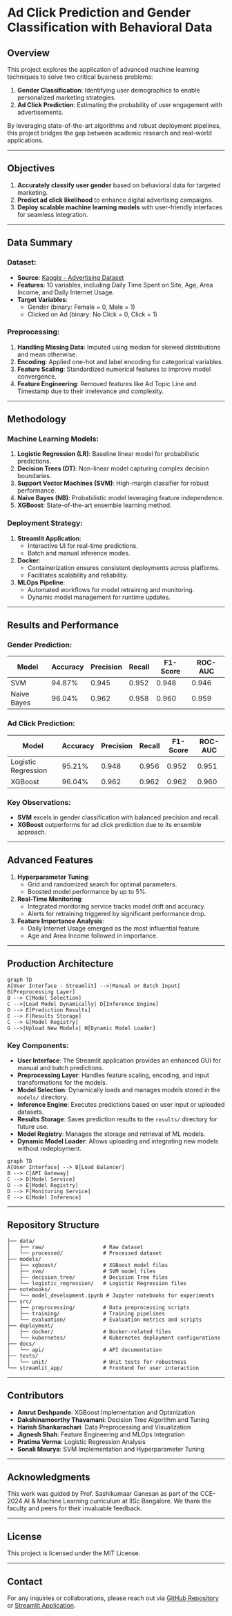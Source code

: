 
# Ad Click Prediction and Gender Classification with Behavioral Data

## Overview
This project explores the application of advanced machine learning techniques to solve two critical business problems:
1. **Gender Classification**: Identifying user demographics to enable personalized marketing strategies.
2. **Ad Click Prediction**: Estimating the probability of user engagement with advertisements.

By leveraging state-of-the-art algorithms and robust deployment pipelines, this project bridges the gap between academic research and real-world applications.

---

## Objectives
1. **Accurately classify user gender** based on behavioral data for targeted marketing.
2. **Predict ad click likelihood** to enhance digital advertising campaigns.
3. **Deploy scalable machine learning models** with user-friendly interfaces for seamless integration.

---

## Data Summary
### Dataset:
- **Source**: [Kaggle - Advertising Dataset](https://www.kaggle.com/datasets/hiimanshuagarwal/advertising-ef/data)
- **Features**: 10 variables, including Daily Time Spent on Site, Age, Area Income, and Daily Internet Usage.
- **Target Variables**:
  - Gender (binary: Female = 0, Male = 1)
  - Clicked on Ad (binary: No Click = 0, Click = 1)

### Preprocessing:
1. **Handling Missing Data**: Imputed using median for skewed distributions and mean otherwise.
2. **Encoding**: Applied one-hot and label encoding for categorical variables.
3. **Feature Scaling**: Standardized numerical features to improve model convergence.
4. **Feature Engineering**: Removed features like Ad Topic Line and Timestamp due to their irrelevance and complexity.

---

## Methodology
### Machine Learning Models:
1. **Logistic Regression (LR)**: Baseline linear model for probabilistic predictions.
2. **Decision Trees (DT)**: Non-linear model capturing complex decision boundaries.
3. **Support Vector Machines (SVM)**: High-margin classifier for robust performance.
4. **Naive Bayes (NB)**: Probabilistic model leveraging feature independence.
5. **XGBoost**: State-of-the-art ensemble learning method.

### Deployment Strategy:
1. **Streamlit Application**:
   - Interactive UI for real-time predictions.
   - Batch and manual inference modes.
2. **Docker**:
   - Containerization ensures consistent deployments across platforms.
   - Facilitates scalability and reliability.
3. **MLOps Pipeline**:
   - Automated workflows for model retraining and monitoring.
   - Dynamic model management for runtime updates.

---

## Results and Performance
### Gender Prediction:
| **Model**         | **Accuracy** | **Precision** | **Recall** | **F1-Score** | **ROC-AUC** |
|--------------------|--------------|---------------|------------|--------------|-------------|
| SVM               | 94.87%       | 0.945         | 0.952      | 0.948        | 0.946       |
| Naive Bayes       | 96.04%       | 0.962         | 0.958      | 0.960        | 0.959       |

### Ad Click Prediction:
| **Model**         | **Accuracy** | **Precision** | **Recall** | **F1-Score** | **ROC-AUC** |
|--------------------|--------------|---------------|------------|--------------|-------------|
| Logistic Regression| 95.21%      | 0.948         | 0.956      | 0.952        | 0.951       |
| XGBoost           | 96.04%       | 0.962         | 0.962      | 0.962        | 0.960       |

### Key Observations:
- **SVM** excels in gender classification with balanced precision and recall.
- **XGBoost** outperforms for ad click prediction due to its ensemble approach.

---

## Advanced Features
1. **Hyperparameter Tuning**:
   - Grid and randomized search for optimal parameters.
   - Boosted model performance by up to 5%.
2. **Real-Time Monitoring**:
   - Integrated monitoring service tracks model drift and accuracy.
   - Alerts for retraining triggered by significant performance drop.
3. **Feature Importance Analysis**:
   - Daily Internet Usage emerged as the most influential feature.
   - Age and Area Income followed in importance.

---


## Production Architecture
```mermaid
graph TD
A[User Interface - Streamlit] -->|Manual or Batch Input| B[Preprocessing Layer]
B --> C[Model Selection]
C -->|Load Model Dynamically| D[Inference Engine]
D --> E[Prediction Results]
E --> F[Results Storage]
C --> G[Model Registry]
G -->|Upload New Models| H[Dynamic Model Loader]
```

### Key Components:
- **User Interface**: The Streamlit application provides an enhanced GUI for manual and batch predictions.
- **Preprocessing Layer**: Handles feature scaling, encoding, and input transformations for the models.
- **Model Selection**: Dynamically loads and manages models stored in the `models/` directory.
- **Inference Engine**: Executes predictions based on user input or uploaded datasets.
- **Results Storage**: Saves prediction results to the `results/` directory for future use.
- **Model Registry**: Manages the storage and retrieval of ML models.
- **Dynamic Model Loader**: Allows uploading and integrating new models without redeployment.

```mermaid
graph TD
A[User Interface] --> B[Load Balancer]
B --> C[API Gateway]
C --> D[Model Service]
D --> E[Model Registry]
D --> F[Monitoring Service]
E --> G[Model Inference]
```

---

## Repository Structure
```
├── data/
│   ├── raw/                   # Raw dataset
│   └── processed/             # Processed dataset
├── models/
│   ├── xgboost/               # XGBoost model files
│   ├── svm/                   # SVM model files
│   ├── decision_tree/         # Decision Tree files
│   └── logistic_regression/   # Logistic Regression files
├── notebooks/
│   └── model_development.ipynb # Jupyter notebooks for experiments
├── src/
│   ├── preprocessing/         # Data preprocessing scripts
│   ├── training/              # Training pipelines
│   └── evaluation/            # Evaluation metrics and scripts
├── deployment/
│   ├── docker/                # Docker-related files
│   └── kubernetes/            # Kubernetes deployment configurations
├── docs/
│   └── api/                   # API documentation
├── tests/
│   └── unit/                  # Unit tests for robustness
└── streamlit_app/             # Frontend for user interaction
```

---

## Contributors
- **Amrut Deshpande**: XGBoost Implementation and Optimization
- **Dakshinamoorthy Thavamani**: Decision Tree Algorithm and Tuning
- **Harish Shankarachari**: Data Preprocessing and Visualization
- **Jignesh Shah**: Feature Engineering and MLOps Integration
- **Pratima Verma**: Logistic Regression Analysis
- **Sonali Maurya**: SVM Implementation and Hyperparameter Tuning

---

## Acknowledgments
This work was guided by Prof. Sashikumaar Ganesan as part of the CCE-2024 AI & Machine Learning curriculum at IISc Bangalore. We thank the faculty and peers for their invaluable feedback.

---

## License
This project is licensed under the MIT License.

---

## Contact
For any inquiries or collaborations, please reach out via [GitHub Repository](https://github.com/IISC-GROUP-5/) or [Streamlit Application](https://iisc-group5.streamlit.app/).
